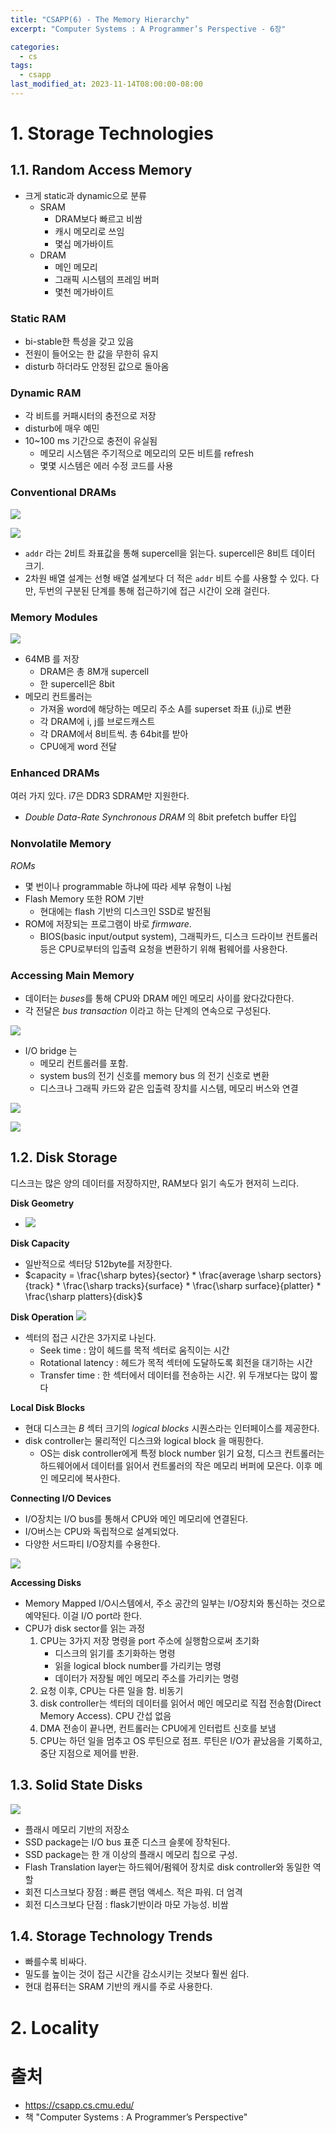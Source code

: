 ```yaml
---
title: "CSAPP(6) - The Memory Hierarchy"
excerpt: "Computer Systems : A Programmer’s Perspective - 6장"

categories:
  - cs
tags:
  - csapp
last_modified_at: 2023-11-14T08:00:00-08:00
---
```


# 1. Storage Technologies

## 1.1. Random Access Memory
- 크게 static과 dynamic으로 분류
  - SRAM
    - DRAM보다 빠르고 비쌈
    - 캐시 메모리로 쓰임
    - 몇십 메가바이트
  - DRAM
    - 메인 메모리
    - 그래픽 시스템의 프레임 버퍼
    - 몇천 메가바이트

### Static RAM
- bi-stable한 특성을 갖고 있음
- 전원이 들어오는 한 값을 무한히 유지
- disturb 하더라도 안정된 값으로 돌아옴

### Dynamic RAM
- 각 비트를 커패시터의 충전으로 저장
- disturb에 매우 예민
- 10~100 ms 기간으로 충전이 유실됨
  - 메모리 시스템은 주기적으로 메모리의 모든 비트를 refresh
  - 몇몇 시스템은 에러 수정 코드를 사용

### Conventional DRAMs
![](https://cdn.jsdelivr.net/gh/koktlzz/ImgBed@master/20211229220341.png)

![](https://cdn.jsdelivr.net/gh/koktlzz/ImgBed@master/20211229222645.png)

- `addr` 라는 2비트 좌표값을 통해 supercell을 읽는다. supercell은 8비트 데이터 크기.
- 2차원 배열 설계는 선형 배열 설계보다 더 적은 `addr` 비트 수를 사용할 수 있다. 다만, 두번의 구분된 단계를 통해 접근하기에 접근 시간이 오래 걸린다.

### Memory Modules
![](https://cw00h.github.io/assets/images/CSAPP-6/Untitled%202.png)
- 64MB 를 저장
  - DRAM은 총 8M개 supercell
  - 한 supercell은 8bit
- 메모리 컨트롤러는 
  - 가져올 word에 해당하는 메모리 주소 A를 superset 좌표 (i,j)로 변환
  - 각 DRAM에 i, j를 브로드캐스트
  - 각 DRAM에서 8비트씩. 총 64bit를 받아 
  - CPU에게 word 전달

### Enhanced DRAMs
여러 가지 있다. i7은 DDR3 SDRAM만 지원한다. 
- *Double Data-Rate Synchronous DRAM* 의 8bit prefetch buffer 타입

### Nonvolatile Memory
*ROMs*
- 몇 번이나 programmable 하냐에 따라 세부 유형이 나뉨
- Flash Memory 또한 ROM 기반
  - 현대에는 flash 기반의 디스크인 SSD로 발전됨
- ROM에 저장되는 프로그램이 바로 *firmware*.
  - BIOS(basic input/output system), 그래픽카드, 디스크 드라이브 컨트롤러 등은 CPU로부터의 입출력 요청을 변환하기 위해 펌웨어를 사용한다.

### Accessing Main Memory
- 데이터는 *buses*를 통해 CPU와 DRAM 메인 메모리 사이를 왔다갔다한다.
- 각 전달은 *bus transaction* 이라고 하는 단계의 연속으로 구성된다.

![](https://cw00h.github.io/assets/images/CSAPP-6/Untitled%203.png)
- I/O bridge 는 
  - 메모리 컨트롤러를 포함.
  - system bus의 전기 신호를 memory bus 의 전기 신호로 변환
  - 디스크나 그래픽 카드와 같은 입출력 장치를 시스템, 메모리 버스와 연결

![](https://cdn.jsdelivr.net/gh/koktlzz/ImgBed@master/20220103175152.png)

![](https://cdn.jsdelivr.net/gh/koktlzz/ImgBed@master/20220103175511.png)

## 1.2. Disk Storage
디스크는 많은 양의 데이터를 저장하지만, RAM보다 읽기 속도가 현저히 느리다.

**Disk Geometry**
- ![](https://cw00h.github.io/assets/images/CSAPP-6/Untitled%204.png)

**Disk Capacity**
- 일반적으로 섹터당 512byte를 저장한다.
- $capacity = \frac{\sharp bytes}{sector} * \frac{average \sharp sectors}{track} * \frac{\sharp tracks}{surface} * \frac{\sharp surface}{platter} * \frac{\sharp platters}{disk}$

**Disk Operation**
![](https://miro.medium.com/v2/resize:fit:1400/format:webp/0*EdBINIPruKpwgfF2)
- 섹터의 접근 시간은 3가지로 나뉜다.
  - Seek time : 암이 헤드를 목적 섹터로 움직이는 시간
  - Rotational latency : 헤드가 목적 섹터에 도달하도록 회전을 대기하는 시간
  - Transfer time : 한 섹터에서 데이터를 전송하는 시간. 위 두개보다는 많이 짧다

**Local Disk Blocks**
- 현대 디스크는 *B* 섹터 크기의 *logical blocks* 시퀀스라는 인터페이스를 제공한다.
- disk controller는 물리적인 디스크와 logical block 을 매핑한다.
  - OS는 disk controller에게 특정 block number 읽기 요청, 디스크 컨트롤러는 하드웨어에서 데이터를 읽어서 컨트롤러의 작은 메모리 버퍼에 모은다. 이후 메인 메모리에 복사한다.

**Connecting I/O Devices**
- I/O장치는 I/O bus를 통해서 CPU와 메인 메모리에 연결된다.
- I/O버스는 CPU와 독립적으로 설계되었다.
- 다양한 서드파티 I/O장치를 수용한다.

![](https://cw00h.github.io/assets/images/CSAPP-6/Untitled%206.png)

**Accessing Disks**
- Memory Mapped I/O시스템에서, 주소 공간의 일부는 I/O장치와 통신하는 것으로 예약된다. 이걸 I/O port라 한다. 
- CPU가 disk sector를 읽는 과정
    1. CPU는 3가지 저장 명령을 port 주소에 실행함으로써 초기화
       - 디스크의 읽기를 초기화하는 명령
       - 읽을 logical block number를 가리키는 명령
       - 데이터가 저장될 메인 메모리 주소를 가리키는 명령
    2. 요청 이후, CPU는 다른 일을 함. 비동기
    3. disk controller는 섹터의 데이터를 읽어서 메인 메모리로 직접 전송함(Direct Memory Access). CPU 간섭 없음
    4. DMA 전송이 끝나면, 컨트롤러는 CPU에게 인터럽트 신호를 보냄
    5. CPU는 하던 일을 멈추고 OS 루틴으로 점프. 루틴은 I/O가 끝났음을 기록하고, 중단 지점으로 제어를 반환.

## 1.3. Solid State Disks
![](https://cw00h.github.io/assets/images/CSAPP-6/Untitled%207.png)
- 플래시 메모리 기반의 저장소
- SSD package는 I/O bus 표준 디스크 슬롯에 장착된다.
- SSD package는 한 개 이상의 플래시 메모리 칩으로 구성.
- Flash Translation layer는 하드웨어/펌웨어 장치로 disk controller와 동일한 역할
- 회전 디스크보다 장점 : 빠른 랜덤 액세스. 적은 파워. 더 엄격
- 회전 디스크보다 단점 : flask기반이라 마모 가능성. 비쌈

## 1.4. Storage Technology Trends
- 빠를수록 비싸다.
- 밀도를 높이는 것이 접근 시간을 감소시키는 것보다 훨씬 쉽다.
- 현대 컴퓨터는 SRAM 기반의 캐시를 주로 사용한다.

# 2. Locality

# 출처
- https://csapp.cs.cmu.edu/   
- 책 "Computer Systems : A Programmer’s Perspective"